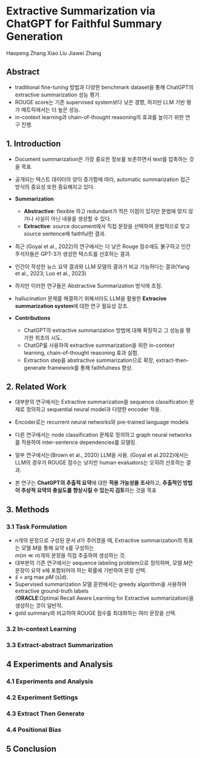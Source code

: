 # Extractive Summarization via ChatGPT for Faithful Summary Generation
Haopeng Zhang Xiao Liu Jiawei Zhang

## Abstract
- traditional fine-tuning 방법과 다양한 benchmark dataset을 통해 ChatGPT의 extractive summarization 성능 평가.
- ROUGE score는 기존 supervised system보다 낮은 경향, 하지만 LLM 기반 평가 메트릭에서는 더 높은 성능.
- in-context learning과 chain-of-thought reasoning의 효과를 높이기 위한 연구 진행.
  
## 1. Introduction
- Document summarization은 가장 중요한 정보를 보존하면서 text를 압축하는 것을 목표.
  
- 공개되는 텍스트 데이터의 양이 증가함에 따라, automatic summarization 접근 방식의 중요성 또한 중요해지고 있다.
- **Summarization**
  - **Abstractive**: flexible 하고 redundant가 적은 이점이 있지만 문법에 맞지 않거나 사실이 아닌 내용을 생성할 수 있다.
  - **Extractive**: source document에서 직접 문장을 선택하여 문법적으로 맞고 source sentence에 faithful한 결과.
- 최근 (Goyal et al., 2022)의 연구에서는 더 낮은 Rouge 점수에도 불구하고 인간 주석자들은 GPT-3가 생성한 텍스트를 선호하는 결과.
- 인간이 작성한 뉴스 요약 결과와 LLM 모델의 결과가 비교 가능하다는 결과(Yang et al., 2023; Luo et al., 2023)
- 하지만 이러한 연구들은 Abstractive Summarization 방식에 초점.
- hallucination 문제를 해결하기 위해서라도 LLM을 활용한 **Extracive summarization system**에 대한 연구 필요성 강조.
- **Contributions**
  - ChatGPT의 extractive summarization 방법에 대해 확장하고 그 성능을 평가한 최초의 시도. 
  -  ChatGP를 사용하여 extractive summarization을 위한 in-context learning, chain-of-thought reasoning 효과 실험.
  -  Extraction step을 abstractive summarization으로 확장, extract-then-generate framework를 통해 faithfulness 향상.
## 2. Related Work
- 대부분의 연구에서는 Extractive summarization을 sequence classification 문제로 정의하고 sequential neural model과 다양한 encoder 적용.

- Encoder로는 recurrent neural networks와 pre-trained language models
- 다른 연구에서는 node classification 문제로 정의하고 graph neural networks를 적용하여 inter-sentence dependencies를 모델링.
- 일부 연구에서는(Brown et al., 2020) LLM을 사용. (Goyal et al.2022)에서는 LLM의 경우가 ROUGE 점수는 낮지만 human evaluators는 오히려 선호하는 결과.
- 본 연구는 **ChatGPT의 추출적 요약**에 대한 **적용 가능성을 조사**하고, **추출적인 방법이 추상적 요약의 충실도를 향상시킬 수 있는지 검토**하는 것을 목표
## 3. Methods

### 3.1 Task Formulation
- $n$개의 문장으로 구성된 문서 $d$가 주어졌을 때, Extractive summarization의 목표는 모델 $M$을 통해 요약 s를 구성하는 <br/>$m(m	\ll n)$개의 문장을 직접 추출하여 생성하는 것.
- 대부분의 기존 연구에서는 sequence labeling problem으로 정의하며, 모델 $M$은 문장이 요약 s에 포함되어야 하는 확률에 기반하여 문장 선택.
- $\hat{s}$ = arg max $pM$ (s|d).
- Supervised summarization 모델 훈련에서는 greedy algorithm을 사용하여 extractive ground-truth labels<br/>(**ORACLE**:Optimal Recall Aware Learning for Extractive summarization)을 생성하는 것이 일반적.
- gold summary와 비교하여 ROUGE 점수를 최대화하는 여러 문장을 선택.
### 3.2 In-context Learning

### 3.3 Extract-abstract Summarization

## 4 Experiments and Analysis


### 4.1 Experiments and Analysis

### 4.2 Experiment Settings

### 4.3 Extract Then Generate


### 4.4 Positional Bias


## 5 Conclusion
